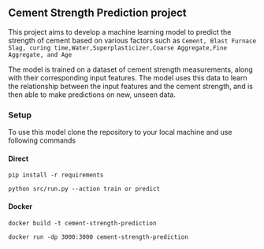 ## Cement Strength Prediction project

This project aims to develop a machine learning model to predict the strength of cement based on various factors such as `Cement, Blast Furnace Slag, curing time,Water,Superplasticizer,Coarse Aggregate,Fine Aggregate, and Age`

The model is trained on a dataset of cement strength measurements, along with their corresponding input features. The model uses this data to learn the relationship between the input features and the cement strength, and is then able to make predictions on new, unseen data.

### Setup

To use this model clone the repository to your local machine and use following commands

#### Direct

`pip install -r requirements`

`python src/run.py --action train or predict`

#### Docker

`docker build -t cement-strength-prediction`

`docker run -dp 3000:3000 cement-strength-prediction`